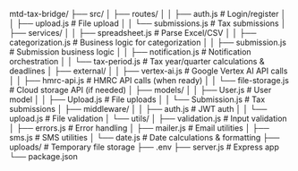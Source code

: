 mtd-tax-bridge/
├── src/
│   ├── routes/
│   │   ├── auth.js              # Login/register
│   │   ├── upload.js            # File upload
│   │   └── submissions.js       # Tax submissions
│   ├── services/
│   │   ├── spreadsheet.js       # Parse Excel/CSV
│   │   ├── categorization.js    # Business logic for categorization
│   │   ├── submission.js        # Submission business logic
│   │   ├── notification.js      # Notification orchestration
│   │   └── tax-period.js        # Tax year/quarter calculations & deadlines
│   ├── external/
│   │   ├── vertex-ai.js         # Google Vertex AI API calls
│   │   ├── hmrc-api.js          # HMRC API calls (when ready)
│   │   └── file-storage.js      # Cloud storage API (if needed)
│   ├── models/
│   │   ├── User.js              # User model
│   │   ├── Upload.js            # File uploads
│   │   └── Submission.js        # Tax submissions
│   ├── middleware/
│   │   ├── auth.js              # JWT auth
│   │   └── upload.js            # File validation
│   └── utils/
│       ├── validation.js        # Input validation
│       ├── errors.js            # Error handling
│       ├── mailer.js            # Email utilities
│       ├── sms.js               # SMS utilities
│       └── date.js              # Date calculations & formatting
├── uploads/                     # Temporary file storage
├── .env
├── server.js                    # Express app
└── package.json